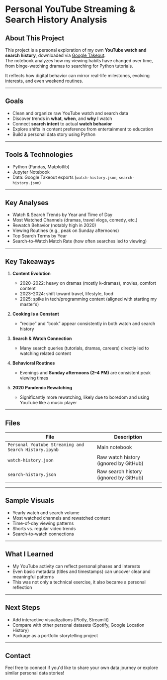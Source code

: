 # Personal YouTube Streaming & Search History Analysis

## About This Project

This project is a personal exploration of my own **YouTube watch and search history**, downloaded via [Google Takeout](https://takeout.google.com/).  
The notebook analyzes how my viewing habits have changed over time, from binge-watching dramas to searching for Python tutorials.  

It reflects how digital behavior can mirror real-life milestones, evolving interests, and even weekend routines.

---

## Goals

- Clean and organize raw YouTube watch and search data
- Discover trends in **what**, **when**, and **why** I watch
- Connect **search intent** to actual **watch behavior**
- Explore shifts in content preference from entertainment to education
- Build a personal data story using Python

---

## Tools & Technologies

- Python (Pandas, Matplotlib)
- Jupyter Notebook
- Data: Google Takeout exports (`watch-history.json`, `search-history.json`)

---

## Key Analyses

- Watch & Search Trends by Year and Time of Day
- Most Watched Channels (dramas, travel vlogs, comedy, etc.)
- Rewatch Behavior (notably high in 2020)
- Viewing Routines (e.g., peak on Sunday afternoons)
- Top Search Terms by Year
- Search-to-Watch Match Rate (how often searches led to viewing)

---

## Key Takeaways

1. **Content Evolution**  
   - 2020–2022: heavy on dramas (mostly k-dramas), movies, comfort content  
   - 2023–2024: shift toward travel, lifestyle, food  
   - 2025: spike in tech/programming content (aligned with starting my master’s)  

2. **Cooking is a Constant**  
   - “recipe” and “cook” appear consistently in both watch and search history  

3. **Search & Watch Connection**  
   - Many search queries (tutorials, dramas, careers) directly led to watching related content  

4. **Behavioral Routines**  
   - Evenings and **Sunday afternoons (2–4 PM)** are consistent peak viewing times  

5. **2020 Pandemic Rewatching**  
   - Significantly more rewatching, likely due to boredom and using YouTube like a music player  

---

## Files

| File | Description |
|------|-------------|
| `Personal Youtube Streaming and Search History.ipynb` | Main notebook |
| `watch-history.json` | Raw watch history (ignored by GitHub) |
| `search-history.json` | Raw search history (ignored by GitHub) |

---

## Sample Visuals

- Yearly watch and search volume  
- Most watched channels and rewatched content  
- Time-of-day viewing patterns  
- Shorts vs. regular video trends  
- Search-to-watch connections  

---

## What I Learned

- My YouTube activity can reflect personal phases and interests
- Even basic metadata (titles and timestamps) can uncover clear and meaningful patterns
- This was not only a technical exercise, it also became a personal reflection

---

## Next Steps

- Add interactive visualizations (Plotly, Streamlit)
- Compare with other personal datasets (Spotify, Google Location History)
- Package as a portfolio storytelling project

---

## Contact

Feel free to connect if you'd like to share your own data journey or explore similar personal data stories!

